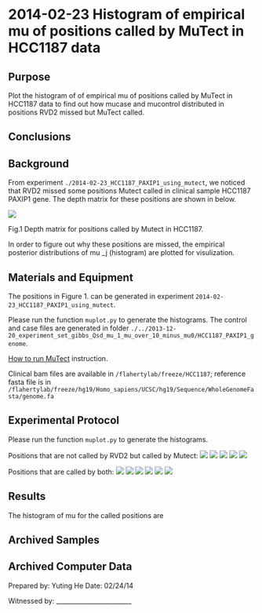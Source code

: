 2014-02-23 Histogram of empirical mu of positions called by MuTect in HCC1187 data
==============================

Purpose
------------
Plot the histogram of of empirical mu of positions called by MuTect in HCC1187 data to find out how mucase and mucontrol distributed in positions RVD2 missed but MuTect called.

Conclusions
-----------------
 

Background
----------------
From experiment `./2014-02-23_HCC1187_PAXIP1_using_mutect`, we noticed that RVD2 missed some positions Mutect called in clinical sample HCC1187 PAXIP1 gene. The depth matrix for these positions are shown in below. 

![]('HCC_call_stats.png')

Fig.1  Depth matrix for positions called by Mutect in HCC1187.

In order to figure out why these positions are missed, the empirical posterior distributions of mu _j (histogram) are plotted for visulization.


Materials and Equipment
------------------------------
The positions in Figure 1. can be generated in experiment `2014-02-23_HCC1187_PAXIP1_using_mutect`.

Please run the function `muplot.py` to generate the histograms. The control and case files are generated in folder `./../2013-12-20_experiment_set_gibbs_Qsd_mu_1_mu_over_10_minus_mu0/HCC1187_PAXIP1_genome`.


[How to run MuTect](http://www.broadinstitute.org/cancer/cga/mutect_run) instruction.

Clinical bam files are available in 
`/flahertylab/freeze/HCC1187`; reference fasta file is in `/flahertylab/freeze/hg19/Homo_sapiens/UCSC/hg19/Sequence/WholeGenomeFasta/genome.fa`


Experimental Protocol
---------------------------
Please run the function `muplot.py` to generate the histograms.

Positions that are not called by RVD2 but called by Mutect:
![]('position154749704.png')
![]('position154766700.png')
![]('position154766732.png')
![]('position154777014.png')
![]('position154777118.png')

Positions that are called by both:
![]('position154743899.png')
![]('position154753635.png')
![]('position154754371.png')
![]('position154758813.png')
![]('position154760439.png')
![]('position154780960.png')

Results
-----------

The histogram of mu for the called positions are 



Archived Samples
-------------------------

Archived Computer Data
------------------------------


Prepared by: Yuting He     Date: 02/24/14


Witnessed by: ________________________
